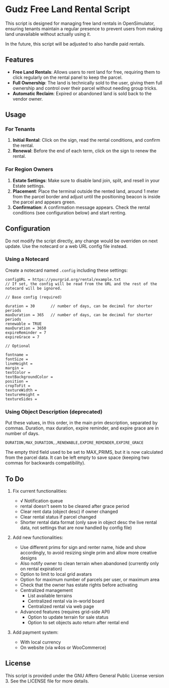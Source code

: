 # Gudz Free Land Rental Script

This script is designed for managing free land rentals in OpenSimulator, ensuring tenants maintain a regular presence to prevent users from making land unavailable without actually using it.

In the future, this script will be adjusted to also handle paid rentals.

## Features

- **Free Land Rentals**: Allows users to rent land for free, requiring them to click regularly on the rental panel to keep the parcel.
- **Full Ownership**: The land is technically sold to the user, giving them full ownership and control over their parcel without needing group tricks.
- **Automatic Reclaim**: Expired or abandoned land is sold back to the vendor owner.

## Usage

### For Tenants

1. **Initial Rental**: Click on the sign, read the rental conditions, and confirm the rental.
2. **Renewal**: Before the end of each term, click on the sign to renew the rental.

### For Region Owners

1. **Estate Settings**: Make sure to disable land join, split, and resell in your Estate settings.
2. **Placement**: Place the terminal outside the rented land, around 1 meter from the parcel border and adjust until the positioning beacon is inside the parcel and appears green.
3. **Confirmation**: A confirmation message appears. Check the rental conditions (see configuration below) and start renting.

## Configuration

Do not modify the script directly, any change would be overriden on next update. Use the notecard or a web URL config file instead.

### Using a Notecard

Create a notecard named `.config` including these settings:

```
configURL = https://yourgrid.org/rental/example.txt
// If set, the config will be read from the URL and the rest of the notecard will be ignored.

// Base config (required)

duration = 30       // number of days, can be decimal for shorter periods
maxDuration = 365   // number of days, can be decimal for shorter periods
renewable = TRUE
maxDuration = 3650
expireReminder = 7
expireGrace = 7

// Optional

fontname =
fontSize =
lineHeight =
margin =
textColor =
textBackgroundColor =
position =
cropToFit =
textureWidth =
textureHeight =
textureSides = 
```

### Using Object Description (deprecated)

Put these values, in this order, in the main prim description, separated by commas. Duration, max duration, expire reminder, and expire grace are in number of days.
```
DURATION,MAX_DURATION,,RENEWABLE,EXPIRE_REMINDER,EXPIRE_GRACE
```

The empty third field used to be set to MAX_PRIMS, but it is now calculated from the parcel data. It can be left empty to save space (keeping two commas for backwards compatibility).

## To Do

1. Fix current functionalities:
    - √ Notification queue
    - rental doesn't seem to be cleared after grace period
    - Clear rent data (object desc) if owner changed
    - Clear rental status if parcel changed
    - Shorter rental data format (only save in object desc the live rental data, not settings that are now handled by config file)

2. Add new functionalities:
    - Use different prims for sign and renter name, hide and show accordingly, to avoid resizing single prim and allow more creative designs
    - Also notify owner to clean terrain when abandoned (currently only on rental expiration)
    - Option to limit to local grid avatars
    - Option for maximum number of parcels per user, or maximum area
    - Check that the owner has estate rights before activating
    - Centralized management
        - List available terrains
        - Centralized rental via in-world board
        - Centralized rental via web page
    - Advanced features (requires grid-side API)
        - Option to update terrain for sale status
        - Option to set objects auto return after rental end

3. Add payment system:
    - With local currency
    - On website (via w4os or WooCommerce)

## License

This script is provided under the GNU Affero General Public License version 3. See the LICENSE file for more details.
